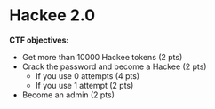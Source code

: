 # Hackee 2.0

**CTF objectives:**
- Get more than 10000 Hackee tokens (2 pts)
- Crack the password and become a Hackee (2 pts)
  - If you use 0 attempts (4 pts)
  - If you use 1 attempt (2 pts)
- Become an admin (2 pts)
